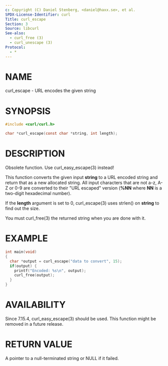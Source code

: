 ```yaml
---
c: Copyright (C) Daniel Stenberg, <daniel@haxx.se>, et al.
SPDX-License-Identifier: curl
Title: curl_escape
Section: 3
Source: libcurl
See-also:
  - curl_free (3)
  - curl_unescape (3)
Protocol:
  - *
---
```


# NAME

curl_escape - URL encodes the given string

# SYNOPSIS

~~~c
#include <curl/curl.h>

char *curl_escape(const char *string, int length);
~~~

# DESCRIPTION

Obsolete function. Use curl_easy_escape(3) instead!

This function converts the given input **string** to a URL encoded string
and return that as a new allocated string. All input characters that are not
a-z, A-Z or 0-9 are converted to their "URL escaped" version (**%NN** where
**NN** is a two-digit hexadecimal number).

If the **length** argument is set to 0, curl_escape(3) uses strlen()
on **string** to find out the size.

You must curl_free(3) the returned string when you are done with it.

# EXAMPLE

~~~c
int main(void)
{
  char *output = curl_escape("data to convert", 15);
  if(output) {
    printf("Encoded: %s\n", output);
    curl_free(output);
  }
}
~~~

# AVAILABILITY

Since 7.15.4, curl_easy_escape(3) should be used. This function might be
removed in a future release.

# RETURN VALUE

A pointer to a null-terminated string or NULL if it failed.
